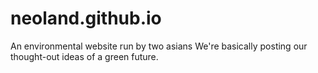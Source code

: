 # neoland.github.io
An environmental website run by two asians
We're basically posting our thought-out ideas of a green future.
